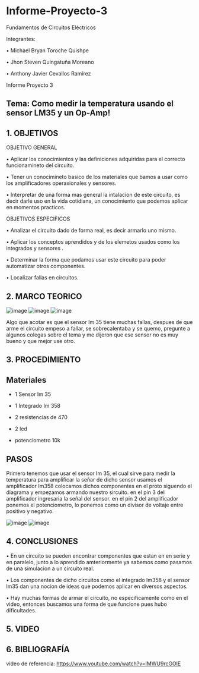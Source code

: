 # Informe-Proyecto-3

Fundamentos de Circuitos Eléctricos

Integrantes:

• Michael Bryan Toroche Quishpe

• Jhon Steven Quingatuña Moreano

• Anthony Javier Cevallos Ramírez

Informe Proyecto 3

## Tema: Como medir la temperatura usando el sensor LM35 y un Op-Amp!

## 1. OBJETIVOS

OBJETIVO GENERAL

• Aplicar los conocimientos y las definiciones adquiridas para el correcto funcionamineto del circuito.

• Tener un conocimineto basico de los materiales que bamos a usar como los amplificadores operaxionales y sensores.

• Interpretar de una forma mas general la intalacion de este circuito, es decir darle uso en la vida cotidiana, un conocimiento que podemos aplicar en momentos practicos.

OBJETIVOS ESPECIFICOS

• Analizar el circuito dado de forma real, es decir armarlo uno mismo.

• Aplicar los conceptos aprendidos y de los elemetos usados como los integrados y sensores .

• Determinar la forma que podamos usar este circuito para poder automatizar otros componentes.

• Localizar fallas en circuitos.

## 2. MARCO TEORICO
![image](https://user-images.githubusercontent.com/116775893/221874054-0ccb2d51-9b65-417c-9983-2a49ad4b909b.png)
![image](https://user-images.githubusercontent.com/116775893/221874138-5e5bf0af-6cb7-485d-9d95-9cb6ab157d93.png)
![image](https://user-images.githubusercontent.com/116761073/221875863-d6ffba86-3817-4d95-860f-25d7579e0ff5.png)

Algo que acotar es que el sensor Im 35 tiene muchas fallas, despues de que arme el circuito empeso a fallar, se sobrecalentaba y se quemo, pregunte a algunos colegas sobre el tema y me dijeron que ese sensor no es muy bueno y que mejor use otro.

## 3. PROCEDIMIENTO
## Materiales

* 1 Sensor Im 35

* 1 Integrado Im 358

* 2 resistencias de 470

* 2 led

* potenciometro 10k

## PASOS

Primero tenemos que usar el sensor Im 35, el cual sirve para medir la temperatura
para amplificar la señar de dicho sensor usamos el amplificador Im358
colocamos dichos componentes en el proto siguendo el diagrama y empezamos armando nuestro sircuito.
en el pin 3 del amplificador ingresaria la señal del sensor.
en el pin 2 del amplificador ponemos el potenciometro, lo ponemos como un divisor de voltaje entre positivo y negativo.

![image](https://user-images.githubusercontent.com/116761073/221875372-15d2556a-e05a-4cb4-99d0-9d7b4a720412.png)
![image](https://user-images.githubusercontent.com/116761073/221875461-4adcd0d0-394d-4b5a-a25e-e1437d916fc8.png)


## 4. CONCLUSIONES

• En un circuito se pueden encontrar componentes que estan en en serie y en paralelo, junto a lo aprendido amteriormente ya sabemos como pasamos de una simulacion a un circuito real.

• Los componentes de dicho circuitos como el integrado lm358 y el sensor lm35 dan una nocion de ideas que podemos aplicar en diversos aspectos.

• Hay muchas formas de armar el circuito, no especificamente como en el video, entonces buscamos una forma de que funcione pues hubo dificultades.

## 5. VIDEO

## 6. BIBLIOGRAFÍA


video de referencia: https://www.youtube.com/watch?v=IMWU9rcGOlE

